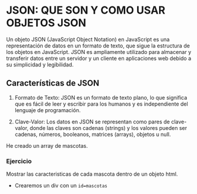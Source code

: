 # JSON: QUE SON Y COMO USAR OBJETOS JSON

Un objeto JSON (JavaScript Object Notation) en JavaScript es una representación de datos en un formato de texto, que sigue la estructura de los objetos en JavaScript. JSON es ampliamente utilizado para almacenar y transferir datos entre un servidor y un cliente en aplicaciones web debido a su simplicidad y legibilidad.

## Características de JSON

1. Formato de Texto: JSON es un formato de texto plano, lo que significa que es fácil de leer y escribir para los humanos y es independiente del lenguaje de programación.

2. Clave-Valor: Los datos en JSON se representan como pares de clave-valor, donde las claves son cadenas (strings) y los valores pueden ser cadenas, números, booleanos, matrices (arrays), objetos u null.

He creado un array de mascotas. 

### Ejercicio

Mostrar las caracteristicas de cada mascota dentro de un objeto html. 

- Crearemos un div con un ``id=mascotas``

